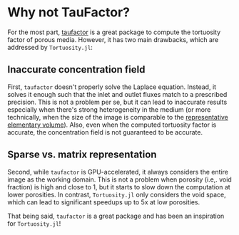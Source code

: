 # Why not TauFactor?

For the most part, [taufactor](https://github.com/tldr-group/taufactor) is a great package to compute the tortuosity factor of porous media. However, it has two main drawbacks, which are addressed by `Tortuosity.jl`:

## Inaccurate concentration field

First, `taufactor` doesn't properly solve the Laplace equation. Instead, it solves it enough such that the inlet and outlet fluxes match to a prescribed precision. This is not a problem per se, but it can lead to inaccurate results especially when there's strong heterogeneity in the medium (or more technically, when the size of the image is comparable to the [representative elementary volume](https://en.wikipedia.org/wiki/Representative_elementary_volume)). Also, even when the computed tortuosity factor is accurate, the concentration field is not guaranteed to be accurate.

## Sparse vs. matrix representation

Second, while `taufactor` is GPU-accelerated, it always considers the entire image as the working domain. This is not a problem when porosity (i.e,. void fraction) is high and close to 1, but it starts to slow down the computation at lower porosities. In contrast, `Tortuosity.jl` only considers the void space, which can lead to significant speedups up to 5x at low porosities.

That being said, `taufactor` is a great package and has been an inspiration for `Tortuosity.jl`!
